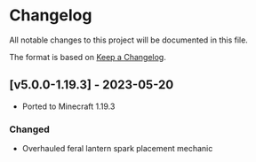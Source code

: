 # Changelog
All notable changes to this project will be documented in this file.

The format is based on [Keep a Changelog].

## [v5.0.0-1.19.3] - 2023-05-20
- Ported to Minecraft 1.19.3
### Changed
- Overhauled feral lantern spark placement mechanic

[Keep a Changelog]: https://keepachangelog.com/en/1.0.0/

